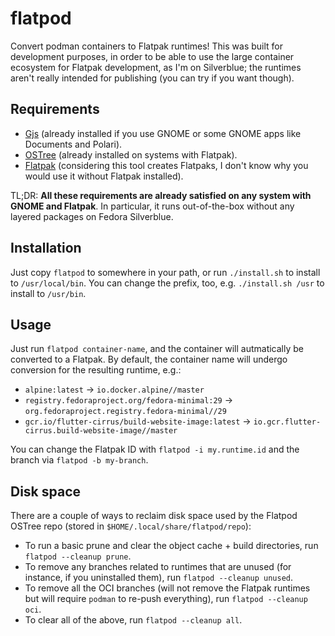 # flatpod

Convert podman containers to Flatpak runtimes! This was built for development purposes, in order
to be able to use the large container ecosystem for Flatpak development, as I'm on Silverblue;
the runtimes aren't really intended for publishing (you can try if you want though).

## Requirements

- [Gjs](https://gitlab.gnome.org/GNOME/gjs/wikis/Home) (already installed if you use GNOME or
  some GNOME apps like Documents and Polari).
- [OSTree](https://ostree.readthedocs.io) (already installed on systems with Flatpak).
- [Flatpak](https://flatpak.org/) (considering this tool creates Flatpaks, I don't know why you
  would use it without Flatpak installed).

TL;DR: **All these requirements are already satisfied on any system with GNOME and Flatpak**.
In particular, it runs out-of-the-box without any layered packages on Fedora Silverblue.

## Installation

Just copy `flatpod` to somewhere in your path, or run `./install.sh` to install to
`/usr/local/bin`. You can change the prefix, too, e.g. `./install.sh /usr` to install to
`/usr/bin`.

## Usage

Just run `flatpod container-name`, and the container will autmatically be converted to a Flatpak.
By default, the container name will undergo conversion for the resulting runtime, e.g.:

* `alpine:latest` -> `io.docker.alpine//master`
* `registry.fedoraproject.org/fedora-minimal:29` -> `org.fedoraproject.registry.fedora-minimal//29`
* `gcr.io/flutter-cirrus/build-website-image:latest` -> `io.gcr.flutter-cirrus.build-website-image//master`

You can change the Flatpak ID with `flatpod -i my.runtime.id` and the branch via
`flatpod -b my-branch`.

## Disk space

There are a couple of ways to reclaim disk space used by the Flatpod OSTree repo (stored in
`$HOME/.local/share/flatpod/repo`):

- To run a basic prune and clear the object cache + build directories,
  run `flatpod --cleanup prune`.
- To remove any branches related to runtimes that are unused (for instance, if you uninstalled
  them), run `flatpod --cleanup unused`.
- To remove all the OCI branches (will not remove the Flatpak runtimes but will require
  `podman` to re-push everything), run `flatpod --cleanup oci`.
- To clear all of the above, run `flatpod --cleanup all`.
